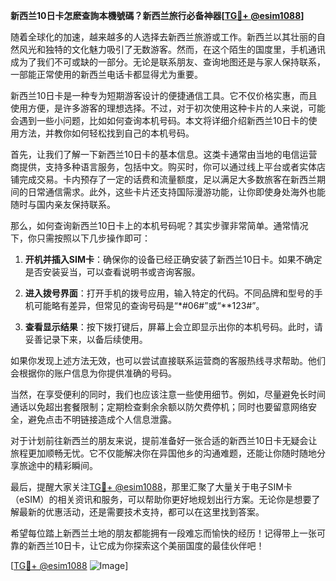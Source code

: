 **新西兰10日卡怎麽查詢本機號碼？新西兰旅行必备神器[[TG💪+ @esim1088](https://t.me/s/esim1088)]**

随着全球化的加速，越来越多的人选择去新西兰旅游或工作。新西兰以其壮丽的自然风光和独特的文化魅力吸引了无数游客。然而，在这个陌生的国度里，手机通讯成为了我们不可或缺的一部分。无论是联系朋友、查询地图还是与家人保持联系，一部能正常使用的新西兰电话卡都显得尤为重要。

新西兰10日卡是一种专为短期游客设计的便捷通信工具。它不仅价格实惠，而且使用方便，是许多游客的理想选择。不过，对于初次使用这种卡片的人来说，可能会遇到一些小问题，比如如何查询本机号码。本文将详细介绍新西兰10日卡的使用方法，并教你如何轻松找到自己的本机号码。

首先，让我们了解一下新西兰10日卡的基本信息。这类卡通常由当地的电信运营商提供，支持多种语言服务，包括中文。购买时，你可以通过线上平台或者实体店铺完成交易。卡内预存了一定的话费和流量额度，足以满足大多数旅客在新西兰期间的日常通信需求。此外，这些卡片还支持国际漫游功能，让你即使身处海外也能随时与国内亲友保持联系。

那么，如何查询新西兰10日卡上的本机号码呢？其实步骤非常简单。通常情况下，你只需按照以下几步操作即可：

1. **开机并插入SIM卡**：确保你的设备已经正确安装了新西兰10日卡。如果不确定是否安装妥当，可以查看说明书或咨询客服。
   
2. **进入拨号界面**：打开手机的拨号应用，输入特定的代码。不同品牌和型号的手机可能略有差异，但常见的查询号码是“*#06#”或“**123#”。

3. **查看显示结果**：按下拨打键后，屏幕上会立即显示出你的本机号码。此时，请妥善记录下来，以备后续使用。

如果你发现上述方法无效，也可以尝试直接联系运营商的客服热线寻求帮助。他们会根据你的账户信息为你提供准确的号码。

当然，在享受便利的同时，我们也应该注意一些使用细节。例如，尽量避免长时间通话以免超出套餐限制；定期检查剩余余额以防欠费停机；同时也要留意网络安全，避免点击不明链接造成个人信息泄露。

对于计划前往新西兰的朋友来说，提前准备好一张合适的新西兰10日卡无疑会让旅程更加顺畅无忧。它不仅能解决你在异国他乡的沟通难题，还能让你随时随地分享旅途中的精彩瞬间。

最后，提醒大家关注[TG💪+ @esim1088](https://t.me/s/esim1088)，那里汇聚了大量关于电子SIM卡（eSIM）的相关资讯和服务，可以帮助你更好地规划出行方案。无论你是想要了解最新的优惠活动，还是需要技术支持，都可以在这里找到答案。

希望每位踏上新西兰土地的朋友都能拥有一段难忘而愉快的经历！记得带上一张可靠的新西兰10日卡，让它成为你探索这个美丽国度的最佳伙伴吧！

[[TG💪+ @esim1088](https://t.me/s/esim1088) ![Image](https://i.postimg.cc/4NQfJmqS/Snipaste-2025-05-13-00-14-12.png)]